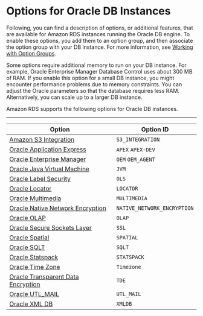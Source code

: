 # Options for Oracle DB Instances<a name="Appendix.Oracle.Options"></a>

Following, you can find a description of options, or additional features, that are available for Amazon RDS instances running the Oracle DB engine\. To enable these options, you add them to an option group, and then associate the option group with your DB instance\. For more information, see [Working with Option Groups](USER_WorkingWithOptionGroups.md)\. 

Some options require additional memory to run on your DB instance\. For example, Oracle Enterprise Manager Database Control uses about 300 MB of RAM\. If you enable this option for a small DB instance, you might encounter performance problems due to memory constraints\. You can adjust the Oracle parameters so that the database requires less RAM\. Alternatively, you can scale up to a larger DB instance\. 

Amazon RDS supports the following options for Oracle DB instances\. 


****  

| Option | Option ID | 
| --- | --- | 
|  [Amazon S3 Integration](oracle-s3-integration.md)  |  `S3_INTEGRATION`  | 
|  [Oracle Application Express](Appendix.Oracle.Options.APEX.md)  |  `APEX` `APEX-DEV`  | 
|  [Oracle Enterprise Manager](Oracle.Options.OEM.md)  |  `OEM` `OEM_AGENT`  | 
|  [Oracle Java Virtual Machine](oracle-options-java.md)  |  `JVM`  | 
|  [Oracle Label Security](Oracle.Options.OLS.md)  |  `OLS`  | 
|  [Oracle Locator](Oracle.Options.Locator.md)  |  `LOCATOR`  | 
|  [Oracle Multimedia](Oracle.Options.Multimedia.md)  |  `MULTIMEDIA`  | 
|  [Oracle Native Network Encryption](Appendix.Oracle.Options.NetworkEncryption.md)  |  `NATIVE_NETWORK_ENCRYPTION`  | 
|  [Oracle OLAP](Oracle.Options.OLAP.md)  |  `OLAP`  | 
|  [Oracle Secure Sockets Layer](Appendix.Oracle.Options.SSL.md)  |  `SSL`  | 
|  [Oracle Spatial](Oracle.Options.Spatial.md)  |  `SPATIAL`  | 
|  [Oracle SQLT](Oracle.Options.SQLT.md)  |  `SQLT`  | 
|  [Oracle Statspack](Appendix.Oracle.Options.Statspack.md)  |  `STATSPACK`  | 
|  [Oracle Time Zone](Appendix.Oracle.Options.Timezone.md)  |  `Timezone`  | 
|  [Oracle Transparent Data Encryption](Appendix.Oracle.Options.AdvSecurity.md)  |  `TDE`  | 
|  [Oracle UTL\_MAIL](Oracle.Options.UTLMAIL.md)  |  `UTL_MAIL`  | 
|  [Oracle XML DB](Appendix.Oracle.Options.XMLDB.md)  |  `XMLDB`  | 